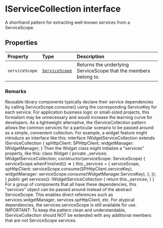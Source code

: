 # IServiceCollection interface







A shorthand pattern for extracting well-known services from a ServiceScope.




## Properties

| Property	   | Type	| Description|
|:-------------|:-------|:-----------|
|`serviceScope`      | [`ServiceScope`](../sp-core-library/servicescope.md) | Returns the underlying ServiceScope that the members belong to. |






### Remarks

Reusable library components typically declare their service dependencies by calling ServiceScope.consume() using the corresponding ServiceKey for each service. For application business logic or small-sized projects, this formalism may be unnecessary and would increase the learning curve for developers. As a lightweight alternative, the IServiceCollection pattern allows the common services for a particular scenario to be passed around as a simple, convenient collection. For example, a widget feature might introduce an interface like this: interface IWidgetServiceCollection extends IServiceCollection { spHttpClient: SPHttpClient; widgetManager: IWidgetManager; } Then the Widget class might initialize a "services" property, like this: class Widget { private _services: IWidgetServiceCollection; constructor(serviceScope: ServiceScope) { serviceScope.whenFinished(() => { this._services = { serviceScope, spHttpClient: serviceScope.consume(SPHttpClient.serviceKey), widgetManager: serviceScope.consume(WidgetManager.ServiceKey), }; }); } public get services(): IWidgetServiceCollection { return this._services; } } For a group of components that all have these dependencies, this "services" object can be passed around instead of the abstract ServiceScope. This enables direct references such as services.widgetManager, services.spHttpClient, etc. For atypical dependencies, the services.serviceScope is still available for use. IMPORTANT: To keep the pattern clean and understandable, IServiceCollection should NOT be extended with any additional members that are not ServiceScope services.

